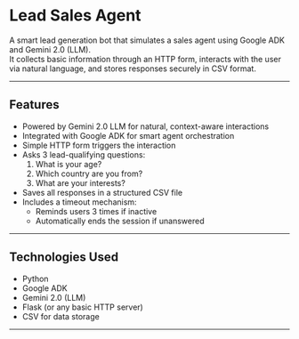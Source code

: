 # Lead Sales Agent

A smart lead generation bot that simulates a sales agent using Google ADK and Gemini 2.0 (LLM).  
It collects basic information through an HTTP form, interacts with the user via natural language, and stores responses securely in CSV format.

---

## Features

- Powered by Gemini 2.0 LLM for natural, context-aware interactions
- Integrated with Google ADK for smart agent orchestration
- Simple HTTP form triggers the interaction
- Asks 3 lead-qualifying questions:
  1. What is your age?
  2. Which country are you from?
  3. What are your interests?
- Saves all responses in a structured CSV file
- Includes a timeout mechanism:
  - Reminds users 3 times if inactive
  - Automatically ends the session if unanswered

---

## Technologies Used

- Python  
- Google ADK  
- Gemini 2.0 (LLM)  
- Flask (or any basic HTTP server)  
- CSV for data storage

---
